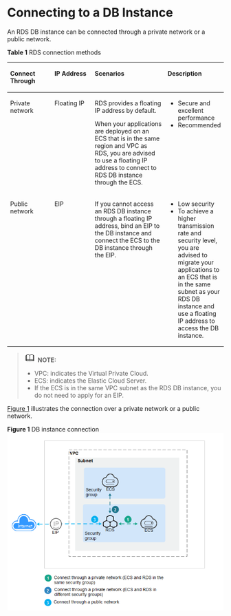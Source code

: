 # Connecting to a DB Instance<a name="rds_03_0060"></a>

An RDS DB instance can be connected through a private network or a public network.

**Table  1**  RDS connection methods

<a name="en-us_topic_0193421516_table34881931174318"></a>
<table><thead align="left"><tr id="en-us_topic_0193421516_row248916316436"><th class="cellrowborder" valign="top" width="21%" id="mcps1.2.5.1.1"><p id="en-us_topic_0193421516_p94898312434"><a name="en-us_topic_0193421516_p94898312434"></a><a name="en-us_topic_0193421516_p94898312434"></a><strong id="b156461945537"><a name="b156461945537"></a><a name="b156461945537"></a>Connect Through</strong></p>
</th>
<th class="cellrowborder" valign="top" width="19%" id="mcps1.2.5.1.2"><p id="en-us_topic_0193421516_p10489131104311"><a name="en-us_topic_0193421516_p10489131104311"></a><a name="en-us_topic_0193421516_p10489131104311"></a><strong id="b1340619461734"><a name="b1340619461734"></a><a name="b1340619461734"></a>IP Address</strong></p>
</th>
<th class="cellrowborder" valign="top" width="35%" id="mcps1.2.5.1.3"><p id="en-us_topic_0193421516_p5489103154315"><a name="en-us_topic_0193421516_p5489103154315"></a><a name="en-us_topic_0193421516_p5489103154315"></a><strong id="b19366114713317"><a name="b19366114713317"></a><a name="b19366114713317"></a>Scenarios</strong></p>
</th>
<th class="cellrowborder" valign="top" width="25%" id="mcps1.2.5.1.4"><p id="en-us_topic_0193421516_p98541156195517"><a name="en-us_topic_0193421516_p98541156195517"></a><a name="en-us_topic_0193421516_p98541156195517"></a><strong id="b143080488314"><a name="b143080488314"></a><a name="b143080488314"></a>Description</strong></p>
</th>
</tr>
</thead>
<tbody><tr id="en-us_topic_0193421516_row248973134318"><td class="cellrowborder" valign="top" width="21%" headers="mcps1.2.5.1.1 "><p id="en-us_topic_0193421516_p48571255124517"><a name="en-us_topic_0193421516_p48571255124517"></a><a name="en-us_topic_0193421516_p48571255124517"></a>Private network</p>
</td>
<td class="cellrowborder" valign="top" width="19%" headers="mcps1.2.5.1.2 "><p id="en-us_topic_0193421516_p15489153115438"><a name="en-us_topic_0193421516_p15489153115438"></a><a name="en-us_topic_0193421516_p15489153115438"></a>Floating IP</p>
</td>
<td class="cellrowborder" valign="top" width="35%" headers="mcps1.2.5.1.3 "><p id="en-us_topic_0193421516_p7735048144619"><a name="en-us_topic_0193421516_p7735048144619"></a><a name="en-us_topic_0193421516_p7735048144619"></a>RDS provides a floating IP address by default.</p>
<p id="en-us_topic_0193421516_p273517483465"><a name="en-us_topic_0193421516_p273517483465"></a><a name="en-us_topic_0193421516_p273517483465"></a>When your applications are deployed on an ECS that is in the same region and VPC as RDS, you are advised to use a floating IP address to connect to RDS DB instance through the ECS.</p>
</td>
<td class="cellrowborder" valign="top" width="25%" headers="mcps1.2.5.1.4 "><a name="en-us_topic_0193421516_ul589414895513"></a><a name="en-us_topic_0193421516_ul589414895513"></a><ul id="en-us_topic_0193421516_ul589414895513"><li>Secure and excellent performance</li><li>Recommended</li></ul>
</td>
</tr>
<tr id="en-us_topic_0193421516_row871255113459"><td class="cellrowborder" valign="top" width="21%" headers="mcps1.2.5.1.1 "><p id="en-us_topic_0193421516_p55021336184516"><a name="en-us_topic_0193421516_p55021336184516"></a><a name="en-us_topic_0193421516_p55021336184516"></a>Public network</p>
</td>
<td class="cellrowborder" valign="top" width="19%" headers="mcps1.2.5.1.2 "><p id="en-us_topic_0193421516_p3714351114515"><a name="en-us_topic_0193421516_p3714351114515"></a><a name="en-us_topic_0193421516_p3714351114515"></a>EIP</p>
</td>
<td class="cellrowborder" valign="top" width="35%" headers="mcps1.2.5.1.3 "><p id="en-us_topic_0193421516_p209631558165410"><a name="en-us_topic_0193421516_p209631558165410"></a><a name="en-us_topic_0193421516_p209631558165410"></a>If you cannot access an RDS DB instance through a floating IP address, bind an EIP to the DB instance and connect the ECS to the DB instance through the EIP.</p>
</td>
<td class="cellrowborder" valign="top" width="25%" headers="mcps1.2.5.1.4 "><a name="en-us_topic_0193421516_ul58856110012"></a><a name="en-us_topic_0193421516_ul58856110012"></a><ul id="en-us_topic_0193421516_ul58856110012"><li>Low security</li><li>To achieve a higher transmission rate and security level, you are advised to migrate your applications to an ECS that is in the same subnet as your RDS DB instance and use a floating IP address to access the DB instance.</li></ul>
</td>
</tr>
</tbody>
</table>

>![](public_sys-resources/icon-note.gif) **NOTE:**   
>-   VPC: indicates the Virtual Private Cloud.  
>-   ECS: indicates the Elastic Cloud Server.  
>-   If the ECS is in the same VPC subnet as the RDS DB instance, you do not need to apply for an EIP.  

[Figure 1](#en-us_topic_0193421516_fig6120201385414)  illustrates the connection over a private network or a public network.

**Figure  1**  DB instance connection<a name="en-us_topic_0193421516_fig6120201385414"></a>  
![](figures/db-instance-connection.png "db-instance-connection")

